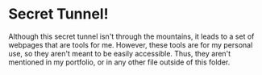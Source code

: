 # Secret Tunnel!

Although this secret tunnel isn't through the mountains, it leads to a set of webpages that are tools for me. However, these tools are for my personal use, so they aren't meant to be easily accessible. Thus, they aren't mentioned in my portfolio, or in any other file outside of this folder.

